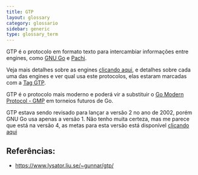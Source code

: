 ```yaml
---
title: GTP
layout: glossary
category: glossario
sidebar: generic
type: glossary_term
---
```


GTP é o protocolo em formato texto para intercambiar informações entre engines, como [GNU Go]({{site.baseurl}}engines/gnu_go) e [Pachi]({{site.baseurl}}engines/pachi).

<!--more-->

Veja mais detalhes sobre as engines [clicando aqui]({{site.baseurl}}engines), e detalhes sobre cada uma das engines e ver qual usa este protocolos, elas estaram marcadas com a [Tag GTP]({{site.baseurl}}/tag/gtp).

GTP é o protocolo mais moderno e poderá vir a substituir o [Go Modern Protocol - GMP]({{site.baseurl}}/glossario/gmp) em torneios futuros de Go.

GTP estava sendo revisado para lançar a versão 2 no ano de 2002, porém GNU Go usa apenas a versão 1. Não tenho muita certeza, mas me parece que está na versão 4, as metas para esta versão está disponível [clicando aqui](https://www.lysator.liu.se/~gunnar/gtp/goals.txt)

## Referências:

* https://www.lysator.liu.se/~gunnar/gtp/